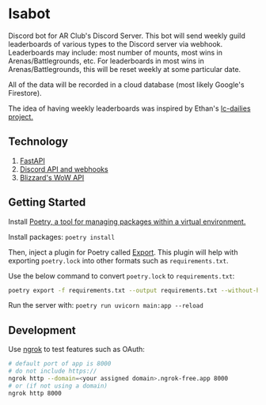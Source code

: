 # Isabot

Discord bot for AR Club's Discord Server. This bot will send weekly guild leaderboards of various types to the Discord server via webhook. Leaderboards may include: most number of mounts, most wins in Arenas/Battlegrounds, etc. For leaderboards in most wins in Arenas/Battlegrounds, this will be reset weekly at some particular date.

All of the data will be recorded in a cloud database (most likely Google's Firestore).

The idea of having weekly leaderboards was inspired by Ethan's [lc-dailies project.](https://github.com/acmcsufoss/lc-dailies)

## Technology

1. [FastAPI](https://fastapi.tiangolo.com/)
2. [Discord API and webhooks](https://discord.com/developers/docs/intro)
3. [Blizzard's WoW API](https://develop.battle.net/documentation/world-of-warcraft)

## Getting Started

Install [Poetry, a tool for managing packages within a virtual environment.](https://python-poetry.org/)

Install packages: `poetry install`

Then, inject a plugin for Poetry called [Export](https://github.com/python-poetry/poetry-plugin-export). This plugin will help with exporting `poetry.lock` into other formats such as `requirements.txt`.

Use the below command to convert `poetry.lock` to `requirements.txt`:

```bash
poetry export -f requirements.txt --output requirements.txt --without-hashes
```

Run the server with: `poetry run uvicorn main:app --reload`

## Development

Use [ngrok](https://ngrok.com/) to test features such as OAuth:

```bash
# default port of app is 8000
# do not include https://
ngrok http --domain=<your assigned domain>.ngrok-free.app 8000
# or (if not using a domain)
ngrok http 8000
```
